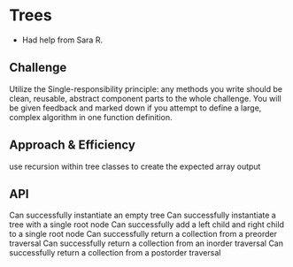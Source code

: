 # Trees

- Had help from Sara R.

## Challenge

Utilize the Single-responsibility principle: any methods you write should be clean, reusable, abstract component parts to the whole challenge. You will be given feedback and marked down if you attempt to define a large, complex algorithm in one function definition.

## Approach & Efficiency
use recursion within tree classes to create the expected array output

## API

Can successfully instantiate an empty tree
Can successfully instantiate a tree with a single root node
Can successfully add a left child and right child to a single root node
Can successfully return a collection from a preorder traversal
Can successfully return a collection from an inorder traversal
Can successfully return a collection from a postorder traversal